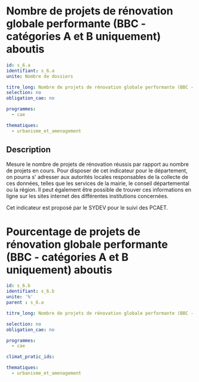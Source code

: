 # Nombre de projets de rénovation globale performante (BBC - catégories A et B uniquement) aboutis
```yaml
id: s_6.a
identifiant: s_6.a
unite: Nombre de dossiers

titre_long: Nombre de projets de rénovation globale performante (BBC - catégories A et B uniquement) aboutis
selection: no
obligation_cae: no

programmes:
  - cae

thematiques:
  - urbanisme_et_amenagement
```
## Description
Mesure le nombre de projets de rénovation réussis par rapport au nombre de projets en cours. Pour disposer de cet indicateur pour le département, on pourra s' adresser aux autorités locales responsables de la collecte de ces données, telles que les services de la mairie, le conseil départemental ou la région. Il peut également être possible de trouver ces informations en ligne sur les sites internet des différentes institutions concernées.

Cet indicateur est proposé par le SYDEV pour le suivi des PCAET.

# Pourcentage de projets de rénovation globale performante (BBC - catégories A et B uniquement) aboutis
```yaml
id: s_6.b
identifiant: s_6.b
unite: '%'
parent : s_6.a

titre_long: Nombre de projets de rénovation globale performante (BBC - catégories A et B uniquement) aboutis sur le nombre dossiers en cours (en %)

selection: no
obligation_cae: no

programmes:
  - cae

climat_pratic_ids:

thematiques:
  - urbanisme_et_amenagement

